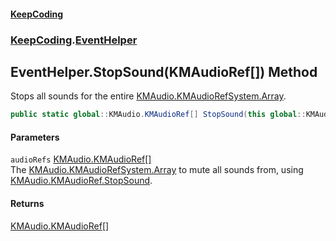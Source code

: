 #### [KeepCoding](index.md 'index')
### [KeepCoding](KeepCoding.md 'KeepCoding').[EventHelper](KeepCoding_EventHelper.md 'KeepCoding.EventHelper')
## EventHelper.StopSound(KMAudioRef[]) Method
Stops all sounds for the entire [KMAudio.KMAudioRef](https://docs.microsoft.com/en-us/dotnet/api/KMAudio.KMAudioRef 'KMAudio.KMAudioRef')[System.Array](https://docs.microsoft.com/en-us/dotnet/api/System.Array 'System.Array').  
```csharp
public static global::KMAudio.KMAudioRef[] StopSound(this global::KMAudio.KMAudioRef[] audioRefs);
```
#### Parameters
<a name='KeepCoding_EventHelper_StopSound(global__KMAudio_KMAudioRef__)_audioRefs'></a>
`audioRefs` [KMAudio.KMAudioRef](https://docs.microsoft.com/en-us/dotnet/api/KMAudio.KMAudioRef 'KMAudio.KMAudioRef')[[]](https://docs.microsoft.com/en-us/dotnet/api/System.Array 'System.Array')  
The [KMAudio.KMAudioRef](https://docs.microsoft.com/en-us/dotnet/api/KMAudio.KMAudioRef 'KMAudio.KMAudioRef')[System.Array](https://docs.microsoft.com/en-us/dotnet/api/System.Array 'System.Array') to mute all sounds from, using [KMAudio.KMAudioRef.StopSound](https://docs.microsoft.com/en-us/dotnet/api/KMAudio.KMAudioRef.StopSound 'KMAudio.KMAudioRef.StopSound').
  
#### Returns
[KMAudio.KMAudioRef](https://docs.microsoft.com/en-us/dotnet/api/KMAudio.KMAudioRef 'KMAudio.KMAudioRef')[[]](https://docs.microsoft.com/en-us/dotnet/api/System.Array 'System.Array')  
